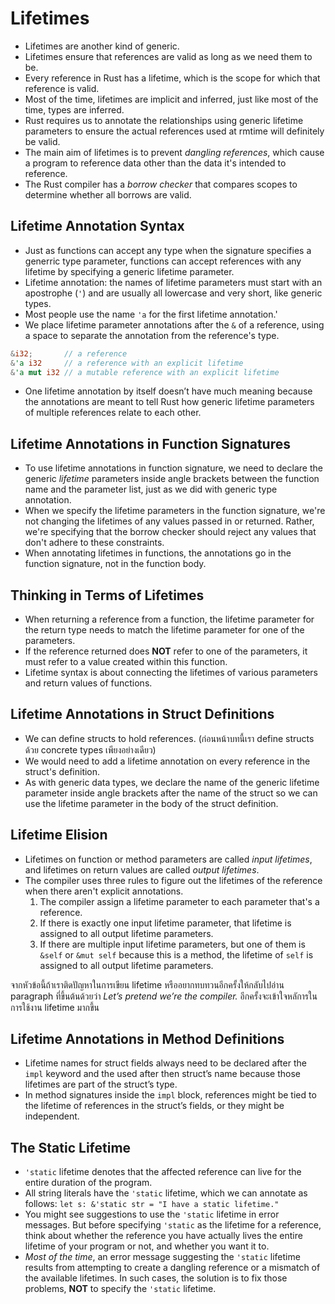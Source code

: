 # Lifetimes

- Lifetimes are another kind of generic.
- Lifetimes ensure that references are valid as long as we need them to be.
- Every reference in Rust has a lifetime, which is the scope for which that reference is valid.
- Most of the time, lifetimes are implicit and inferred, just like most of the time, types are inferred.
- Rust requires us to annotate the relationships using generic lifetime parameters to ensure the actual references used at rmtime will definitely be valid.
- The main aim of lifetimes is to prevent *dangling references*, which cause a program to reference data other than the data it's intended to reference.
- The Rust compiler has a *borrow checker* that compares scopes to determine whether all borrows are valid.

## Lifetime Annotation Syntax

- Just as functions can accept any type when the signature specifies a generric type parameter, functions can accept references with any lifetime by specifying a generic lifetime parameter.
- Lifetime annotation: the names of lifetime parameters must start with an apostrophe (`'`) and are usually all lowercase and very short, like generic types.
- Most people use the name `'a` for the first lifetime annotation.'
- We place lifetime parameter annotations after the `&` of a reference, using a space to separate the annotation from the reference's type.

```rust
&i32;       // a reference
&'a i32     // a reference with an explicit lifetime
&'a mut i32 // a mutable reference with an explicit lifetime
```

- One lifetime annotation by itself doesn’t have much meaning because the annotations are meant to tell Rust how generic lifetime parameters of multiple references relate to each other.

## Lifetime Annotations in Function Signatures

- To use lifetime annotations in function signature, we need to declare the generic *lifetime* parameters inside angle brackets between the function name and the parameter list, just as we did with generic type annotation.
- When we specify the lifetime parameters in the function signature, we're not changing the lifetimes of any values passed in or returned. Rather, we're specifying that the borrow checker should reject any values that don't adhere to these constraints.
- When annotating lifetimes in functions, the annotations go in the function signature, not in the function body.

## Thinking in Terms of Lifetimes

- When returning a reference from a function, the lifetime parameter for the return type needs to match the lifetime parameter for one of the parameters.
- If the reference returned does **NOT** refer to one of the parameters, it must refer to a value created within this function.
- Lifetime syntax is about connecting the lifetimes of various parameters and return values of functions.

## Lifetime Annotations in Struct Definitions

- We can define structs to hold references. (ก่อนหน้าบทนี้เรา define structs ด้วย concrete types เพียงอย่างเดียว)
- We would need to add a lifetime annotation on every reference in the struct's definition.
- As with generic data types, we declare the name of the generic lifetime parameter inside angle brackets after the name of the struct so we can use the lifetime parameter in the body of the struct definition.

## Lifetime Elision

- Lifetimes on function or method parameters are called *input lifetimes*, and lifetimes on return values are called *output lifetimes*.
- The compiler uses three rules to figure out the lifetimes of the reference when there aren't explicit annotations.
  1. The compiler assign a lifetime parameter to each parameter that's a reference.
  2. If there is exactly one input lifetime parameter, that lifetime is assigned to all output lifetime parameters.
  3. If there are multiple input lifetime parameters, but one of them is `&self` or `&mut self` because this is a method, the lifetime of `self` is assigned to all output lifetime parameters.

จากหัวข้อนี้ถ้าเราติดปัญหาในการเขียน lifetime หรืออยากทบทวนอีกครั้งให้กลับไปอ่าน paragraph ที่ขึ้นต้นด้วยว่า *Let’s pretend we’re the compiler.* อีกครั้งจะเข้าใจหลัการในการใช้งาน lifetime มากขึ้น

## Lifetime Annotations in Method Definitions

- Lifetime names for struct fields always need to be declared after the `impl` keyword and the used after then struct’s name because those lifetimes are part of the struct’s type.
- In method signatures inside the `impl` block, references might be tied to the lifetime of references in the struct’s fields, or they might be independent.

## The Static Lifetime

- `'static` lifetime denotes that the affected reference can live for the entire duration of the program.
- All string literals have the `'static` lifetime, which we can annotate as follows: `let s: &'static str = "I have a static lifetime."`
- You might see suggestions to use the `'static` lifetime in error messages. But before specifying `'static` as the lifetime for a reference, think about whether the reference you have actually lives the entire lifetime of your program or not, and whether you want it to.
- *Most of the time*, an error message suggesting the `'static` lifetime results from attempting to create a dangling reference or a mismatch of the available lifetimes. In such cases, the solution is to fix those problems, **NOT** to specify the `'static` lifetime.
